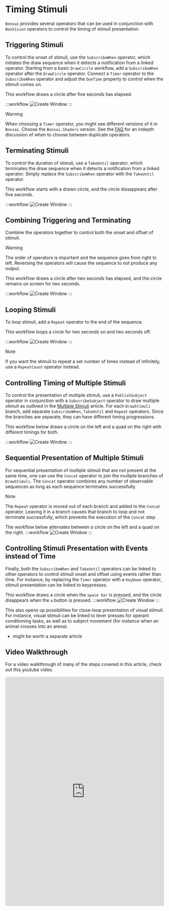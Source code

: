 # Timing Stimuli
`Bonsai` provides several operators that can be used in conjunction with `BonVision` operators to control the timing of stimuli presentation.

## Triggering Stimuli
To control the onset of stimuli, use the `SubscribeWhen` operator, which initiates the draw sequence when it detects a notification from a linked operator.
Starting from a basic `DrawCircle` workflow, add a `SubscribeWhen` operator after the `DrawCircle` operator.
Connect a `Timer` operator to the `SubscribeWhen` operator and adjust the `DueTime` property to control when the stimuli comes on.

This workflow draws a circle after five seconds has elapsed.

:::workflow
![Create Window](../workflows/timing-stimuli-subscribewhen.bonsai)
:::

> [!Warning]
> When choosing a `Timer` operator, you might see different versions of it in `Bonsai`.
> Choose the `Bonsai.Shaders` version. See the [FAQ](faq.md) for an indepth discussion of when to choose between duplicate operators.

## Terminating Stimuli
To control the duration of stimuli, use a `TakeUntil` operator, which terminates the draw sequence when it detects a notification from a linked operator.
Simply replace the `SubscribeWhen` operator with the `TakeUntil` operator.

This workflow starts with a drawn circle, and the circle dissappears after five seconds.

:::workflow
![Create Window](../workflows/timing-stimuli-takeuntil.bonsai)
:::


## Combining Triggering and Terminating
Combine the operators together to control both the onset and offset of stimuli. 

> [!Warning]
> The order of operators is important and the sequence goes from right to left. Reversing the operators will cause the sequence to not produce any output.

This workflow draws a circle after two seconds has elapsed, and the circle remains on screen for two seconds.

:::workflow
![Create Window](../workflows/timing-stimuli-combined-takeuntil-subscribewhen.bonsai)
:::

## Looping Stimuli
To loop stimuli, add a `Repeat` operator to the end of the sequence. 

This workflow loops a circle for two seconds on and two seconds off.

:::workflow
![Create Window](../workflows/timing-stimuli-looping.bonsai)
:::

> [!Note]
> If you want the stimuli to repeat a set number of times instead of infinitely, use a `RepeatCount` operator instead.

## Controlling Timing of Multiple Stimuli
To control the presentation of multiple stimuli, use a `PublishSubject` operator in conjunction with a `SubscribeSubject` operator to draw multiple stimuli as outlined in the [Multiple Stimuli](stimuli-multiple.md) article.
For each `DrawStimuli` branch, add separate `SubscribeWhen`, `TakeUntil` and `Repeat` operators. 
Since the branches are separate, they can have different timing progressions.

This workflow below draws a circle on the left and a quad on the right with different timings for both.

:::workflow
![Create Window](../workflows/timing-stimuli-multiple.bonsai)
:::


## Sequential Presentation of Multiple Stimuli
For sequential presentation of multiple stimuli that are not present at the same time, one can use the `Concat` operator to join the 
multiple branches of `DrawStimuli`. The `Concat` operator combines any number of observable sequences as long as each sequence terminates successfully.

> [!Note]
> The `Repeat` operator is moved out of each branch and added to the `Concat` operator. 
> Leaving it in a branch causes that branch to loop and not terminate successfully, which prevents the execution of the `Concat` step.

The workflow below alternates between a circle on the left and a quad on the right.
:::workflow
![Create Window](../workflows/timing-stimuli-sequential.bonsai)
:::


## Controlling Stimuli Presentation with Events instead of Time
Finally, both the `SubscribeWhen` and `TakeUntil` operators can be linked to other operators to control stimuli onset and offset using events rather than time. For instance, by replacing 
the `Timer` operator with a `KeyDown` operator, stimuli presentation can be linked to keypresses.

This workflow draws a circle when the `space bar` is pressed, and the circle disappears when the `a` button is pressed.
:::workflow
![Create Window](../workflows/timing-stimuli-sequential.bonsai)
:::

This also opens up possibilities for close-loop presentation of visual stimuli. For instance, visual stimuli can be linked to lever presses for operant conditioning tasks, as well as to 
subject movement (for instance when an animal crosses into an arena). 

* might be worth a separate article


## Video Walkthrough
For a video walkthrough of many of the steps covered in this article, check out this youtube video.
<div style="max-width: 500px">
<iframe width=100% height="720" src="https://www.youtube.com/embed/yHQFbI69UHw" title="BonVision quick tips: Timing a stimulus" frameborder="0" allow="accelerometer; autoplay; clipboard-write; encrypted-media; gyroscope; picture-in-picture; web-share" referrerpolicy="strict-origin-when-cross-origin" allowfullscreen></iframe>
</div>








